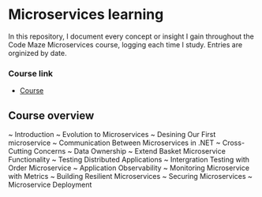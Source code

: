 # Microservices learning
In this repository, I document every concept or insight I gain throughout the Code Maze Microservices course, logging each time I study.
Entries are orginized by date.

### Course link
- [Course](https://courses.code-maze.com/courses/microservices-in-dotnet/)

## Course overview
~ Introduction
~ Evolution to Microservices 
~ Desining Our First microservice
~ Communication Between Microservices in .NET
~ Cross-Cutting Concerns
~ Data Ownership
~ Extend Basket Microservice Functionality
~ Testing Distributed Applications
~ Intergration Testing with Order Microservice
~ Application Observability
~ Monitoring Microservice with Metrics
~ Building Resilient Microservices
~ Securing Microservices
~ Microservice Deployment
